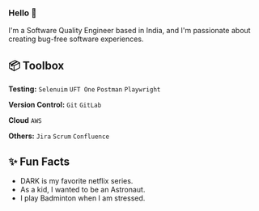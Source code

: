 ### Hello 👋
I'm a Software Quality Engineer based in India, and I'm passionate about creating bug-free software experiences.

## 📦 Toolbox

**Testing:** `Selenuim` `UFT One` `Postman` `Playwright`
 
**Version Control:** `Git` `GitLab` 

**Cloud** `AWS` 

**Others:** `Jira` `Scrum` `Confluence`

## ✨ Fun Facts 

- DARK is my favorite netflix series.
- As a kid, I wanted to be an Astronaut.
- I play Badminton when I am stressed. 

<!--
**aryavart1/aryavart1** is a ✨ _special_ ✨ repository because its `README.md` (this file) appears on your GitHub profile.

Here are some ideas to get you started:

- 🔭 I’m currently working on ...
- 🌱 I’m currently learning ...
- 👯 I’m looking to collaborate on ...
- 🤔 I’m looking for help with ...
- 💬 Ask me about ...
- 📫 How to reach me: ...
- 😄 Pronouns: ...
- ⚡ Fun fact: ...
-->
